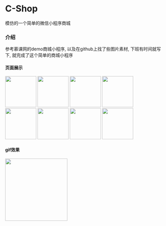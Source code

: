 # C-Shop
模仿的一个简单的微信小程序商城


### 介绍
参考慕课网的demo商城小程序, 以及在github上找了些图片素材, 下班有时间就写下, 就完成了这个简单的商城小程序



#### 页面展示
<image src="/screenshot/1.png" width="100"/>
<image src="/screenshot/2.png" width="100"/>
<image src="/screenshot/3.png" width="100"/>
<image src="/screenshot/4.png" width="100"/>
<image src="/screenshot/5.png" width="100"/>
<image src="/screenshot/6.png" width="100"/>
<image src="/screenshot/7.png" width="100"/>
<image src="/screenshot/8.jpg" width="100"/>


#### gif效果
<image src="/screenshot/GIF.gif" width="200"/>







